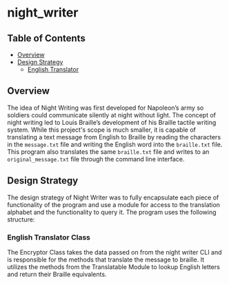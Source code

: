# night_writer

## Table of Contents
- [Overview](#overview)
- [Design Strategy](#design-strategy)
  - [English Translator](#english_translator-class)

## Overview
The idea of Night Writing was first developed for Napoleon’s army so soldiers could communicate silently at night without light. The concept of night writing led to Louis Braille’s development of his Braille tactile writing system. While this project's scope is much smaller, it is capable of translating a text message from English to Braille by reading the characters in the `message.txt` file and writing the English word into the `braille.txt` file. This program also translates the same `braille.txt` file and writes to an `original_message.txt` file through the command line interface.

## Design Strategy
The design strategy of Night Writer was to fully encapsulate each piece of functionality of the program and use a module for access to the translation alphabet and the functionality to query it. The program uses the following structure:

### English Translator Class
The Encryptor Class takes the data passed on from the night writer CLI and is responsible for the methods that translate the message to braille. It utilizes the methods from the Translatable Module to lookup English letters and return their Braille equivalents.